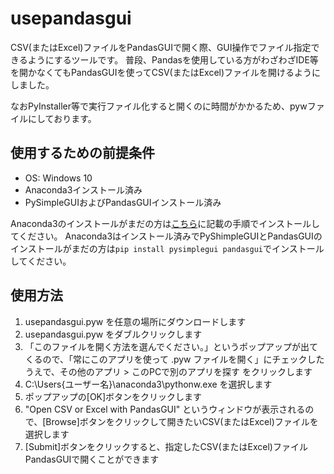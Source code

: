 # usepandasgui
CSV(またはExcel)ファイルをPandasGUIで開く際、GUI操作でファイル指定できるようにするツールです。
普段、Pandasを使用している方がわざわざIDE等を開かなくてもPandasGUIを使ってCSV(またはExcel)ファイルを開けるようにしました。

なおPyInstaller等で実行ファイル化すると開くのに時間がかかるため、pywファイルにしております。

## 使用するための前提条件
- OS: Windows 10
- Anaconda3インストール済み
- PySimpleGUIおよびPandasGUIインストール済み

Anaconda3のインストールがまだの方は[こちら](https://docs.anaconda.com/anaconda/install/windows/)に記載の手順でインストールしてください。
Anaconda3はインストール済みでPyShimpleGUIとPandasGUIのインストールがまだの方は`pip install pysimplegui pandasgui`でインストールしてください。

## 使用方法
1. usepandasgui.pyw を任意の場所にダウンロードします
1. usepandasgui.pyw をダブルクリックします
1. 「このファイルを開く方法を選んでください。」というポップアップが出てくるので、「常にこのアプリを使って .pyw ファイルを開く」にチェックしたうえで、その他のアプリ > このPCで別のアプリを探す をクリックします
1. C:\Users\{ユーザー名}\anaconda3\pythonw.exe を選択します
1. ポップアップの[OK]ボタンをクリックします
1. "Open CSV or Excel with PandasGUI" というウィンドウが表示されるので、[Browse]ボタンをクリックして開きたいCSV(またはExcel)ファイルを選択します
1. [Submit]ボタンをクリックすると、指定したCSV(またはExcel)ファイルPandasGUIで開くことができます
